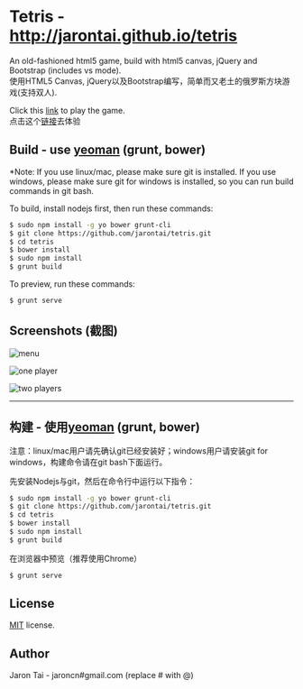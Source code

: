 Tetris - http://jarontai.github.io/tetris
=============

An old-fashioned html5 game, build with html5 canvas, jQuery and Bootstrap (includes vs mode).    
使用HTML5 Canvas, jQuery以及Bootstrap编写，简单而又老土的俄罗斯方块游戏(支持双人). 

Click this [link](http://jarontai.github.io/tetris) to play the game.    
点击这个[链接](http://jarontai.github.io/tetris)去体验

Build - use [yeoman](http://yeoman.io/) (grunt, bower)
-----
*Note: If you use linux/mac, please make sure git is installed. If you use windows, please make sure git for windows is installed, so you can run build commands in git bash.

To build, install nodejs first, then run these commands:

```bash
$ sudo npm install -g yo bower grunt-cli
$ git clone https://github.com/jarontai/tetris.git
$ cd tetris
$ bower install
$ sudo npm install
$ grunt build

```
To preview, run these commands:

```bash
$ grunt serve
```

Screenshots (截图)
------------
![menu](https://raw.github.com/jarontai/tetris/master/screenshots/menu.png)


![one player](https://raw.github.com/jarontai/tetris/master/screenshots/one.png)


![two players](https://raw.github.com/jarontai/tetris/master/screenshots/two.png)    
***


构建 - 使用[yeoman](http://yeoman.io/) (grunt, bower)
-----
注意：linux/mac用户请先确认git已经安装好；windows用户请安装git for windows，构建命令请在git bash下面运行。

先安装Nodejs与git，然后在命令行中运行以下指令：
```bash
$ sudo npm install -g yo bower grunt-cli
$ git clone https://github.com/jarontai/tetris.git
$ cd tetris
$ bower install
$ sudo npm install
$ grunt build
```

在浏览器中预览（推荐使用Chrome）
```bash
$ grunt serve
```


License
------------
[MIT](http://en.wikipedia.org/wiki/MIT_License) license.


Author
------
Jaron Tai - jaroncn#gmail.com (replace # with @)

